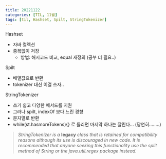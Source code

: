 ```yaml
---
title: 20221122
categories: [TIL, 11월]
tags: [til, Hashset, Spilt, StringTokenizer]     
---
```

    
Hashset 
- 자바 컬렉션
- 중복없이 저장 
	- 방법: 해시코드 비교, equal 재정의   (공부 더 필요..)
	

Spilt
- 배열값으로 반환 
- tokenizer 대신 이걸 쓰자.. 

StringTokenizer 
- 쓰기 쉽고 다양한 메서드를 지원
- 그러나 spilt, indexOf 보다 느린 경향
- 문자열로 반환
- while(st.hasmoreTokens){} 로 돌리면 마지막 하나는 잘린다... (당연히........)
> *StringTokenizer is a* **legacy** *class that is retained for compatibility reasons although its use is discouraged in new code. It is recommended that anyone seeking this functionality use the split method of String or the java.util.regex package instead.*

